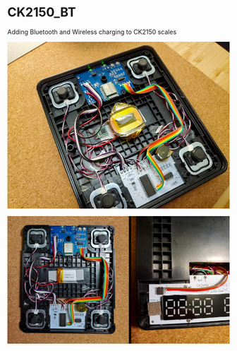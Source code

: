 # CK2150_BT
Adding Bluetooth and Wireless charging to CK2150 scales

![CK2150_BT_Installed](https://github.com/banoz/banoz.github.io/blob/main/repository/img/CK2150_BT_Installed.png)

![CK2150_BT_Installation](https://github.com/banoz/banoz.github.io/blob/main/repository/img/CK2150_BT_Installation.png)
